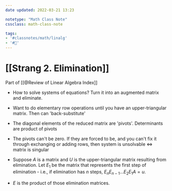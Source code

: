 ```yaml
---
date updated: 2022-03-21 13:23

notetype: "Math Class Note"
cssclass: math-class-note

tags: 
- '#classnotes/math/linalg'
- '#🚧'
---
```


# [[Strang 2. Elimination]]
Part of [[@Review of Linear Algebra Index]]


- How to solve systems of equations? Turn it into an augmented matrix and eliminate. 
- Want to do elementary row operations until you have an upper-triangular matrix. Then can 'back-substitute'
- The diagonal elements of the reduced matrix are 'pivots'. Determinants are product of pivots
- The pivots can't be zero. If they are forced to be, and you can't fix it through exchanging or adding rows, then system is unsolvable $\iff$ matrix is singular

- Suppose $A$ is a matrix and $U$ is the upper-triangular matrix resulting from elimination. Let $E_1$ be the matrix that represents the first step of elimination - i.e., if elimination has $n$ steps, $E_n E_{n-1} \ldots E_2 E_1 A = u$. 
- $E$ is the product of those elimination matrices. 
